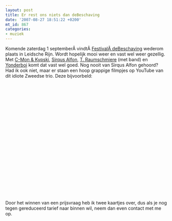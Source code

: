 ```yaml
---
layout: post
title: Er rest ons niets dan deBeschaving
date: '2007-08-27 18:51:22 +0200'
mt_id: 867
categories:
- muziek
---
```

Komende zaterdag 1 septemberÂ vindtÂ <a href="http://www.debeschaving.nl/">FestivalÂ deBeschaving</a> wederom plaats in Leidsche Rijn. Wordt hopelijk mooi weer en vast wel weer gezellig. Met <a href="http://c-monandkypski.nl/">C-Mon & Kypski</a>, <a href="http://www.sirqusalfon.com/">Sirqus Alfon</a>, <a href="http://www.raumschmiere.com/">T. Raumschmiere</a> (met band) en <a href="http://www.yonderboi.com/">Yonderboi</a> komt dat vast wel goed. Nog nooit van Sirqus Alfon gehoord? Had ik ook niet, maar er staan een hoop grappige filmpjes op YouTube van dit idiote Zweedse trio. Deze bijvoorbeld:

<object width="425" height="350"><param name="movie" value="http://www.youtube.com/v/bKfVh6l7oQ8"></param><param name="wmode" value="transparent"></param><embed src="http://www.youtube.com/v/bKfVh6l7oQ8" type="application/x-shockwave-flash" wmode="transparent" width="425" height="350"></embed></object>

Door het winnen van een prijsvraag heb ik twee kaartjes over, dus als je nog tegen gereduceerd tarief naar binnen wil, neem dan even contact met me op.

